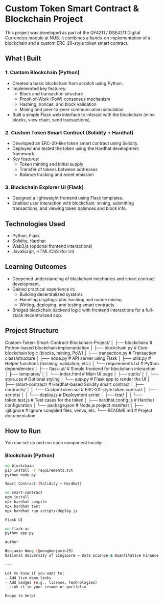 # Custom Token Smart Contract & Blockchain Project

This project was developed as part of the QF4211 / DSE4211 Digital Currencies module at NUS. It combines a hands-on implementation of a blockchain and a custom ERC-20-style token smart contract.

## What I Built

### 1. Custom Blockchain (Python)
- Created a basic blockchain from scratch using Python.
- Implemented key features:
  - Block and transaction structure
  - Proof-of-Work (PoW) consensus mechanism
  - Hashing, nonces, and block validation
  - Mining and peer-to-peer communication simulation
- Built a simple Flask web interface to interact with the blockchain (mine blocks, view chain, send transactions).

### 2. Custom Token Smart Contract (Solidity + Hardhat)
- Developed an ERC-20-like token smart contract using Solidity.
- Deployed and tested the token using the Hardhat development framework.
- Key features:
  - Token minting and initial supply
  - Transfer of tokens between addresses
  - Balance tracking and event emission

### 3. Blockchain Explorer UI (Flask)
- Designed a lightweight frontend using Flask templates.
- Enabled user interaction with blockchain: mining, submitting transactions, and viewing token balances and block info.

## Technologies Used
- Python, Flask
- Solidity, Hardhat
- Web3.js (optional frontend interactions)
- JavaScript, HTML/CSS (for UI)

## Learning Outcomes
- Deepened understanding of blockchain mechanics and smart contract development.
- Gained practical experience in:
  - Building decentralized systems
  - Handling cryptographic hashing and nonce mining
  - Writing, deploying, and testing smart contracts
- Bridged blockchain backend logic with frontend interactions for a full-stack decentralized app.

## Project Structure

Custom-Token-Smart-Contract-Blockchain-Project/
│
├── blockchain/                  # Python-based blockchain implementation
│   ├── blockchain.py            # Core blockchain logic (blocks, mining, PoW)
│   ├── transaction.py           # Transaction class/structure
│   ├── node.py                  # API server using Flask
│   ├── utils.py                 # Helper functions (hashing, validation, etc.)
│   └── requirements.txt         # Python dependencies
│
├── flask-ui/                    # Simple frontend for blockchain interaction
│   ├── templates/
│   │   └── index.html           # Main UI page
│   ├── static/
│   │   └── style.css            # Optional styling
│   └── app.py                   # Flask app to render the UI
│
├── smart-contract/              # Hardhat-based Solidity smart contract
│   ├── contracts/
│   │   └── CustomToken.sol      # ERC-20-style token contract
│   ├── scripts/
│   │   └── deploy.js            # Deployment script
│   ├── test/
│   │   └── token.test.js        # Test cases for the token
│   ├── hardhat.config.js        # Hardhat configuration
│   └── package.json             # Node.js project manifest
│
├── .gitignore                   # Ignore compiled files, venvs, etc.
└── README.md                    # Project documentation

## How to Run

You can set up and run each component locally:

### Blockchain (Python)
```bash
cd blockchain
pip install -r requirements.txt
python node.py

Smart Contract (Solidity + Hardhat)

cd smart-contract
npm install
npx hardhat compile
npx hardhat test
npx hardhat run scripts/deploy.js

Flask UI

cd flask-ui
python app.py

Author

Benjamin Wong (@wongbenjamin25)
National University of Singapore – Data Science & Quantitative Finance

---

Let me know if you want to:
- Add live demo links
- Add badges (e.g., license, technologies)
- Link it to your resume or portfolio

Happy to help!
